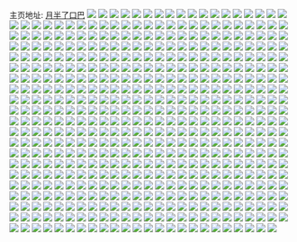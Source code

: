 主页地址: [月半了口巴](https://weibo.com/u/3217355702) 
![](https://wx4.sinaimg.cn/mw2000/bfc4f3b6ly1gy8wgh7g9rj23402c01kz.jpg) 
![](https://wx4.sinaimg.cn/mw2000/bfc4f3b6ly1gy576jebpbj223d23du0x.jpg) 
![](https://wx4.sinaimg.cn/mw2000/bfc4f3b6ly1gy576o5xl1j22c02c0kjl.jpg) 
![](https://wx4.sinaimg.cn/mw2000/bfc4f3b6ly1gy458lmfh4j22c02c0kjm.jpg) 
![](https://wx4.sinaimg.cn/mw2000/bfc4f3b6ly1gy458jb2aqj22as2as7wj.jpg) 
![](https://wx4.sinaimg.cn/mw2000/bfc4f3b6ly1gy458o4ffij229i29inpe.jpg) 
![](https://wx4.sinaimg.cn/mw2000/bfc4f3b6ly1gy32x1voiaj22c02c0kjm.jpg) 
![](https://wx4.sinaimg.cn/mw2000/bfc4f3b6ly1gy32x0sskpj22a12a1u0y.jpg) 
![](https://wx4.sinaimg.cn/mw2000/bfc4f3b6ly1gxxdvy78abj235s2dchdv.jpg) 
![](https://wx4.sinaimg.cn/mw2000/bfc4f3b6ly1gxxdvtncpzj22c0340u0y.jpg) 
![](https://wx4.sinaimg.cn/mw2000/bfc4f3b6ly1gxxdw6hmilj228s2zq1ky.jpg) 
![](https://wx4.sinaimg.cn/mw2000/bfc4f3b6ly1gxxdvqu764j22c02c0npd.jpg) 
![](https://wx4.sinaimg.cn/mw2000/bfc4f3b6ly1gxxdvv703pj235s2dcnpd.jpg) 
![](https://wx4.sinaimg.cn/mw2000/bfc4f3b6ly1gxxdw321faj22c02c0qv5.jpg) 
![](https://wx4.sinaimg.cn/mw2000/bfc4f3b6ly1gxxdvzke72j2219219e81.jpg) 
![](https://wx4.sinaimg.cn/mw2000/bfc4f3b6ly1gxxdw89f57j22c02c0npd.jpg) 
![](https://wx4.sinaimg.cn/mw2000/bfc4f3b6ly1gxxdw1c4vvj227p27pu0x.jpg) 
![](https://wx4.sinaimg.cn/mw2000/bfc4f3b6ly1gxtx1moi9cj22431l21kx.jpg) 
![](https://wx4.sinaimg.cn/mw2000/bfc4f3b6ly1gxtx1neb0gj23402c0x6q.jpg) 
![](https://wx4.sinaimg.cn/mw2000/bfc4f3b6ly1gxtx1m8o0uj225x1mgb29.jpg) 
![](https://wx4.sinaimg.cn/mw2000/bfc4f3b6ly1gxtx1o76zoj23402c0npe.jpg) 
![](https://wx4.sinaimg.cn/mw2000/bfc4f3b6ly1gxtx1p07iyj22uo250x6q.jpg) 
![](https://wx4.sinaimg.cn/mw2000/bfc4f3b6ly1gxtx1pj3h5j223v1kw4qp.jpg) 
![](https://wx4.sinaimg.cn/mw2000/bfc4f3b6ly1gxsm4t862rj226d2winpf.jpg) 
![](https://wx4.sinaimg.cn/mw2000/bfc4f3b6ly1gxsm4u6kt3j22c02c01ky.jpg) 
![](https://wx4.sinaimg.cn/mw2000/bfc4f3b6ly1gxqed4rbzhj222p2rlnpe.jpg) 
![](https://wx4.sinaimg.cn/mw2000/bfc4f3b6ly1gxqecyfbhoj232o2azb2d.jpg) 
![](https://wx4.sinaimg.cn/mw2000/bfc4f3b6ly1gxqed2rmjsj21rw2c9kjn.jpg) 
![](https://wx4.sinaimg.cn/mw2000/bfc4f3b6ly1gxqecr2cbpj22c0340u10.jpg) 
![](https://wx4.sinaimg.cn/mw2000/bfc4f3b6ly1gxqed9ek7lj2286286u0x.jpg) 
![](https://wx4.sinaimg.cn/mw2000/bfc4f3b6ly1gxqed7afbvj22c0340kjo.jpg) 
![](https://wx4.sinaimg.cn/mw2000/bfc4f3b6ly1gxqedggy9gj221s21sb29.jpg) 
![](https://wx4.sinaimg.cn/mw2000/bfc4f3b6ly1gxqedblejej225m2vhkjn.jpg) 
![](https://wx4.sinaimg.cn/mw2000/bfc4f3b6ly1gxqedf4n78j22c02c07wi.jpg) 
![](https://wx4.sinaimg.cn/mw2000/bfc4f3b6ly1gxqedozsh8j22c0340kjp.jpg) 
![](https://wx4.sinaimg.cn/mw2000/bfc4f3b6ly1gxqecgs6s9j22c02c0u0x.jpg) 
![](https://wx4.sinaimg.cn/mw2000/bfc4f3b6ly1gxr8vj3v6mj21zz2nz7wi.jpg) 
![](https://wx4.sinaimg.cn/mw2000/bfc4f3b6ly1gxnooeh0n1j2282282kjl.jpg) 
![](https://wx4.sinaimg.cn/mw2000/bfc4f3b6ly1gxl92pfvs7j21wy1wy4qq.jpg) 
![](https://wx4.sinaimg.cn/mw2000/bfc4f3b6ly1gxl92qqelrj2272272e81.jpg) 
![](https://wx4.sinaimg.cn/mw2000/bfc4f3b6ly1gxl92wmk1fj22c02c0hdt.jpg) 
![](https://wx4.sinaimg.cn/mw2000/bfc4f3b6ly1gxl93ior0gj22c02c0e81.jpg) 
![](https://wx4.sinaimg.cn/mw2000/bfc4f3b6ly1gxl92s7j2zj22c02c0hdu.jpg) 
![](https://wx4.sinaimg.cn/mw2000/bfc4f3b6ly1gxl92u1udrj23402c01ky.jpg) 
![](https://wx4.sinaimg.cn/mw2000/bfc4f3b6ly1gxl94hb9aaj20mi0min2r.jpg) 
![](https://wx4.sinaimg.cn/mw2000/bfc4f3b6ly1gxj1l0ep8pj227x27x1kz.jpg) 
![](https://wx4.sinaimg.cn/mw2000/bfc4f3b6ly1gxj1ky1a22j22c02c04qq.jpg) 
![](https://wx4.sinaimg.cn/mw2000/bfc4f3b6ly1gxj1kzdtmxj22c02c0x6p.jpg) 
![](https://wx4.sinaimg.cn/mw2000/bfc4f3b6ly1gxi5o6ooq5j22c02c0npd.jpg) 
![](https://wx4.sinaimg.cn/mw2000/bfc4f3b6ly1gxi5o3bwidj22c02c0qv5.jpg) 
![](https://wx4.sinaimg.cn/mw2000/bfc4f3b6ly1gxi5o4phpdj22c02c0u0x.jpg) 
![](https://wx4.sinaimg.cn/mw2000/bfc4f3b6ly1gxi5o7hxfqj22c02c0b29.jpg) 
![](https://wx4.sinaimg.cn/mw2000/bfc4f3b6ly1gxfy6j3v8xj21zx1zxu0x.jpg) 
![](https://wx4.sinaimg.cn/mw2000/bfc4f3b6ly1gxfy6kr31lj22c02c0e82.jpg) 
![](https://wx4.sinaimg.cn/mw2000/bfc4f3b6ly1gxfy6m20z3j22c0340npd.jpg) 
![](https://wx4.sinaimg.cn/mw2000/bfc4f3b6ly1gxfy6hmqkjj22c03404qq.jpg) 
![](https://wx4.sinaimg.cn/mw2000/bfc4f3b6ly1gxdgqagroej22c03401kz.jpg) 
![](https://wx4.sinaimg.cn/mw2000/bfc4f3b6ly1gxdgq6kbsdj21wj2jd7wh.jpg) 
![](https://wx4.sinaimg.cn/mw2000/bfc4f3b6ly1gxdgq4lr3mj226s2x1hdu.jpg) 
![](https://wx4.sinaimg.cn/mw2000/bfc4f3b6ly1gxdgq5ruvvj20pc0xsq8d.jpg) 
![](https://wx4.sinaimg.cn/mw2000/bfc4f3b6ly1gxdgq890l3j22c0340kjm.jpg) 
![](https://wx4.sinaimg.cn/mw2000/bfc4f3b6ly1gxdgqcgcm6j22c02c01ky.jpg) 
![](https://wx4.sinaimg.cn/mw2000/bfc4f3b6ly1gxdgqdkp9sj222x22x7wh.jpg) 
![](https://wx4.sinaimg.cn/mw2000/bfc4f3b6ly1gxdgqelw3ej224n24nb29.jpg) 
![](https://wx4.sinaimg.cn/mw2000/bfc4f3b6ly1gxfthrm15fj22c0340qv5.jpg) 
![](https://wx4.sinaimg.cn/mw2000/bfc4f3b6ly1gxb0kohpicj22c02c04qr.jpg) 
![](https://wx4.sinaimg.cn/mw2000/bfc4f3b6ly1gx91j0cui0j22c02c0qv5.jpg) 
![](https://wx4.sinaimg.cn/mw2000/bfc4f3b6ly1gx91ivm01wj22c02c0u0x.jpg) 
![](https://wx4.sinaimg.cn/mw2000/bfc4f3b6ly1gx91ixtt3sj22c02c0npd.jpg) 
![](https://wx4.sinaimg.cn/mw2000/bfc4f3b6ly1gx91itihizj221z21z7wh.jpg) 
![](https://wx4.sinaimg.cn/mw2000/bfc4f3b6ly1gx2y5bpx0kj21qy2byqv5.jpg) 
![](https://wx4.sinaimg.cn/mw2000/bfc4f3b6ly1gx2y5f3w6mj22c02c0u0y.jpg) 
![](https://wx4.sinaimg.cn/mw2000/bfc4f3b6ly1gx38q4o32wj22c02c0hdv.jpg) 
![](https://wx4.sinaimg.cn/mw2000/bfc4f3b6ly1gx0zrsn618j20xx1fstkk.jpg) 
![](https://wx4.sinaimg.cn/mw2000/bfc4f3b6ly1gx0gsq0630j22c0340qv6.jpg) 
![](https://wx4.sinaimg.cn/mw2000/bfc4f3b6ly1gx0gslws93j21z22mqhdt.jpg) 
![](https://wx4.sinaimg.cn/mw2000/bfc4f3b6ly1gx0gs24kk9j22c0340b2b.jpg) 
![](https://wx4.sinaimg.cn/mw2000/bfc4f3b6ly1gx0gs8v27pj22c0340qv5.jpg) 
![](https://wx4.sinaimg.cn/mw2000/bfc4f3b6ly1gx0gs7hrtdj22c0340hdu.jpg) 
![](https://wx4.sinaimg.cn/mw2000/bfc4f3b6ly1gx0gsbp56nj22792xox6p.jpg) 
![](https://wx4.sinaimg.cn/mw2000/bfc4f3b6ly1gx0gsh98q6j22c03404qq.jpg) 
![](https://wx4.sinaimg.cn/mw2000/bfc4f3b6ly1gx0gsfdanzj22c0340x6p.jpg) 
![](https://wx4.sinaimg.cn/mw2000/bfc4f3b6ly1gx0gsiylvqj224w2ujhdt.jpg) 
![](https://wx4.sinaimg.cn/mw2000/bfc4f3b6ly1gx0gskkwkfj225k2vfnpd.jpg) 
![](https://wx4.sinaimg.cn/mw2000/bfc4f3b6ly1gx0gs50mkjj22c0340x6q.jpg) 
![](https://wx4.sinaimg.cn/mw2000/bfc4f3b6ly1gx0gsdcq3sj229e30jkjl.jpg) 
![](https://wx4.sinaimg.cn/mw2000/bfc4f3b6ly1gx0gsniuwuj22c02c07wi.jpg) 
![](https://wx4.sinaimg.cn/mw2000/bfc4f3b6ly1gwymxnhqt2j21o0280u0x.jpg) 
![](https://wx4.sinaimg.cn/mw2000/bfc4f3b6ly1gwxe515efsj22592v1x6p.jpg) 
![](https://wx4.sinaimg.cn/mw2000/bfc4f3b6ly1gwxe71574qj2276276kjl.jpg) 
![](https://wx4.sinaimg.cn/mw2000/bfc4f3b6ly1gwxe7nn4x2j22c02c0e82.jpg) 
![](https://wx4.sinaimg.cn/mw2000/bfc4f3b6ly1gwxe7ornrzj21rm1rme81.jpg) 
![](https://wx4.sinaimg.cn/mw2000/bfc4f3b6ly1gwwdql80aqj225h25h4qq.jpg) 
![](https://wx4.sinaimg.cn/mw2000/bfc4f3b6ly1gwv0elx812j22c02c0e81.jpg) 
![](https://wx4.sinaimg.cn/mw2000/bfc4f3b6ly1gwsn1hvo2gj22vk25onpe.jpg) 
![](https://wx4.sinaimg.cn/mw2000/bfc4f3b6ly1gwsn1kv2sfj22ha1uyx6p.jpg) 
![](https://wx4.sinaimg.cn/mw2000/bfc4f3b6ly1gwsn1lyo2oj22ed1ssb29.jpg) 
![](https://wx4.sinaimg.cn/mw2000/bfc4f3b6ly1gwsn1nj42kj23402c0kjm.jpg) 
![](https://wx4.sinaimg.cn/mw2000/bfc4f3b6ly1gwqj45uf4sj22wt26m4qq.jpg) 
![](https://wx4.sinaimg.cn/mw2000/bfc4f3b6ly1gwqj40cc3dj22c02c01kz.jpg) 
![](https://wx4.sinaimg.cn/mw2000/bfc4f3b6ly1gwqj42wbghj22c02c0kjl.jpg) 
![](https://wx4.sinaimg.cn/mw2000/bfc4f3b6ly1gwqj44chrvj21ze2n7x6p.jpg) 
![](https://wx4.sinaimg.cn/mw2000/bfc4f3b6ly1gwo5lgyn43j22c02c01kx.jpg) 
![](https://wx4.sinaimg.cn/mw2000/bfc4f3b6ly1gwo5mig1tjj22dc35se82.jpg) 
![](https://wx4.sinaimg.cn/mw2000/bfc4f3b6ly1gwo5o08yunj21zg1zgnpd.jpg) 
![](https://wx4.sinaimg.cn/mw2000/bfc4f3b6ly1gwo5mho6m1j23402c0kjm.jpg) 
![](https://wx4.sinaimg.cn/mw2000/bfc4f3b6ly1gwo5lftno4j22c02c0npd.jpg) 
![](https://wx4.sinaimg.cn/mw2000/bfc4f3b6ly1gwo5le09avj21yg1yg1b9.jpg) 
![](https://wx4.sinaimg.cn/mw2000/bfc4f3b6ly1gwlu1r161mj224u2ughdu.jpg) 
![](https://wx4.sinaimg.cn/mw2000/bfc4f3b6ly1gwlu1zm6qdj2250250hdt.jpg) 
![](https://wx4.sinaimg.cn/mw2000/bfc4f3b6ly1gwlu1umeihj227f2xw1ky.jpg) 
![](https://wx4.sinaimg.cn/mw2000/bfc4f3b6ly1gwlu1xsstbj22c02c0qv6.jpg) 
![](https://wx4.sinaimg.cn/mw2000/bfc4f3b6ly1gwlu1o63o7j2296296u0x.jpg) 
![](https://wx4.sinaimg.cn/mw2000/bfc4f3b6ly1gwlu221m3sj225w25wx6p.jpg) 
![](https://wx4.sinaimg.cn/mw2000/bfc4f3b6ly1gwj84i1wiwj22c03407wi.jpg) 
![](https://wx4.sinaimg.cn/mw2000/bfc4f3b6ly1gwj84o1eumj222z22z4qp.jpg) 
![](https://wx4.sinaimg.cn/mw2000/bfc4f3b6ly1gwj84ycmlmj221l21l1kx.jpg) 
![](https://wx4.sinaimg.cn/mw2000/bfc4f3b6ly1gwj84p6729j22722xee81.jpg) 
![](https://wx4.sinaimg.cn/mw2000/bfc4f3b6ly1gwcr9maci7j227s27sx6p.jpg) 
![](https://wx4.sinaimg.cn/mw2000/bfc4f3b6ly1gwcr9fer7jj21uo1uokjl.jpg) 
![](https://wx4.sinaimg.cn/mw2000/bfc4f3b6ly1gwcr9s9nnnj21wq1wqhdu.jpg) 
![](https://wx4.sinaimg.cn/mw2000/bfc4f3b6ly1gwcra19otpj22c02c0e82.jpg) 
![](https://wx4.sinaimg.cn/mw2000/bfc4f3b6ly1gwcr9xl5wfj21t62ewb29.jpg) 
![](https://wx4.sinaimg.cn/mw2000/bfc4f3b6ly1gwcra7i2wfj22c02c0x6q.jpg) 
![](https://wx4.sinaimg.cn/mw2000/bfc4f3b6ly1gw6gdiwey4j2233233b2a.jpg) 
![](https://wx4.sinaimg.cn/mw2000/bfc4f3b6ly1gw4ohumkg7j22c02c0qv6.jpg) 
![](https://wx4.sinaimg.cn/mw2000/bfc4f3b6ly1gw11u0xyd7j229c30ghdu.jpg) 
![](https://wx4.sinaimg.cn/mw2000/bfc4f3b6ly1gw11u7cb80j22b632wnpe.jpg) 
![](https://wx4.sinaimg.cn/mw2000/bfc4f3b6ly1gw11txbwnkj225r2vo4qq.jpg) 
![](https://wx4.sinaimg.cn/mw2000/bfc4f3b6ly1gw11u3zwocj229a30d7wj.jpg) 
![](https://wx4.sinaimg.cn/mw2000/bfc4f3b6ly1gw11ucre0uj22c0340u0y.jpg) 
![](https://wx4.sinaimg.cn/mw2000/bfc4f3b6ly1gvzhhddtd7j21hq1hqx0z.jpg) 
![](https://wx4.sinaimg.cn/mw2000/bfc4f3b6ly1gvyc1rt6dsj22c02c0npe.jpg) 
![](https://wx4.sinaimg.cn/mw2000/bfc4f3b6ly1gvyc1t8tq3j228r28ru0x.jpg) 
![](https://wx4.sinaimg.cn/mw2000/bfc4f3b6ly1gvxbgj69sgj22c02c0qv6.jpg) 
![](https://wx4.sinaimg.cn/mw2000/bfc4f3b6ly1gvw3eqtb86j21ba0zgq9u.jpg) 
![](https://wx4.sinaimg.cn/mw2000/bfc4f3b6ly1gvw3ery3pnj23402c04qq.jpg) 
![](https://wx4.sinaimg.cn/mw2000/bfc4f3b6ly1gvw3eurwlkj22tx24f4qq.jpg) 
![](https://wx4.sinaimg.cn/mw2000/bfc4f3b6ly1gvw3eq54vsj21xu1xu1ky.jpg) 
![](https://wx4.sinaimg.cn/mw2000/bfc4f3b6ly1gvw3etfojwj23402c01ky.jpg) 
![](https://wx4.sinaimg.cn/mw2000/bfc4f3b6ly1gvw3evxwg8j22bb2bbx6p.jpg) 
![](https://wx4.sinaimg.cn/mw2000/bfc4f3b6ly1gvv3rb3plwj21ic1ic1kx.jpg) 
![](https://wx4.sinaimg.cn/mw2000/003vJHbUly1gvqjn6kws6j623l23lx6p02.jpg) 
![](https://wx4.sinaimg.cn/mw2000/003vJHbUly1gvqjn5hy9kj62c02c0npe02.jpg) 
![](https://wx4.sinaimg.cn/mw2000/003vJHbUly1gvpmp6x13wj625l2vge8202.jpg) 
![](https://wx4.sinaimg.cn/mw2000/bfc4f3b6ly1gvpmp34754j22c02c0b2a.jpg) 
![](https://wx4.sinaimg.cn/mw2000/003vJHbUly1gvpmqhm3glj62c02c0u0x02.jpg) 
![](https://wx4.sinaimg.cn/mw2000/003vJHbUly1gvpmqk4m9dj628m28mhdv02.jpg) 
![](https://wx4.sinaimg.cn/mw2000/003vJHbUly1gvo17kr9czj628n28nb2a02.jpg) 
![](https://wx4.sinaimg.cn/mw2000/003vJHbUly1gvjccpziijj62c02c0qv602.jpg) 
![](https://wx4.sinaimg.cn/mw2000/003vJHbUly1gvi4tx5t0aj620n20nu0x02.jpg) 
![](https://wx4.sinaimg.cn/mw2000/003vJHbUly1gvdxjz7us3j62c0340b2b02.jpg) 
![](https://wx4.sinaimg.cn/mw2000/003vJHbUly1gvdxjw9k5vj63402c0kjn02.jpg) 
![](https://wx4.sinaimg.cn/mw2000/003vJHbUly1gvdxk08m9hj621d21db2902.jpg) 
![](https://wx4.sinaimg.cn/mw2000/003vJHbUly1gv98wnhkktj623k2squ0x02.jpg) 
![](https://wx4.sinaimg.cn/mw2000/003vJHbUly1gv98wjj4blj629v3151ky02.jpg) 
![](https://wx4.sinaimg.cn/mw2000/003vJHbUly1gv98w10x9dj62c0340b2b02.jpg) 
![](https://wx4.sinaimg.cn/mw2000/003vJHbUly1gv98wdf1epj624u2uhu0y02.jpg) 
![](https://wx4.sinaimg.cn/mw2000/003vJHbUly1gv6i7rpsouj61z52mukjl02.jpg) 
![](https://wx4.sinaimg.cn/mw2000/003vJHbUly1gv6i7xy4rnj62nd1zj7wh02.jpg) 
![](https://wx4.sinaimg.cn/mw2000/003vJHbUly1gv6i7tduhlj627g2xye8102.jpg) 
![](https://wx4.sinaimg.cn/mw2000/003vJHbUly1gv6i80sd2dj627a2xp4qr02.jpg) 
![](https://wx4.sinaimg.cn/mw2000/003vJHbUly1gv6i7wo2rmj61o0280u0y02.jpg) 
![](https://wx4.sinaimg.cn/mw2000/003vJHbUly1gv6i81zw78j60u90qpn3e02.jpg) 
![](https://wx4.sinaimg.cn/mw2000/bfc4f3b6ly1gv4vy3esvtj21mt26fx6p.jpg) 
![](https://wx4.sinaimg.cn/mw2000/003vJHbUly1gv2a6zo9k9j61o02804qq02.jpg) 
![](https://wx4.sinaimg.cn/mw2000/003vJHbUly1gv2a6t2gukj61o0280x6p02.jpg) 
![](https://wx4.sinaimg.cn/mw2000/003vJHbUly1guw5cobh7mj62c0340b2a02.jpg) 
![](https://wx4.sinaimg.cn/mw2000/003vJHbUly1guw5cqfi62j62c0340hdu02.jpg) 
![](https://wx4.sinaimg.cn/mw2000/003vJHbUly1guts734z6yj624n2u71ky02.jpg) 
![](https://wx4.sinaimg.cn/mw2000/003vJHbUly1guts79011cj62c02c04qq02.jpg) 
![](https://wx4.sinaimg.cn/mw2000/003vJHbUly1guts7jfkskj627q2ybe8102.jpg) 
![](https://wx4.sinaimg.cn/mw2000/003vJHbUly1guts7bkfk7j62142147wh02.jpg) 
![](https://wx4.sinaimg.cn/mw2000/003vJHbUly1guts7d0z9aj621d2pt1ky02.jpg) 
![](https://wx4.sinaimg.cn/mw2000/003vJHbUly1guts7hvpp7j62c02c01ky02.jpg) 
![](https://wx4.sinaimg.cn/mw2000/003vJHbUly1guts7g1tsoj625f2v8u0x02.jpg) 
![](https://wx4.sinaimg.cn/mw2000/003vJHbUly1guts71cyivj61k822z4qp02.jpg) 
![](https://wx4.sinaimg.cn/mw2000/003vJHbUly1guts7af2t9j62c02c0hdt02.jpg) 
![](https://wx4.sinaimg.cn/mw2000/003vJHbUly1guts7l9ykoj62c02c0x6p02.jpg) 
![](https://wx4.sinaimg.cn/mw2000/003vJHbUly1guts766xj8j62c03401l002.jpg) 
![](https://wx4.sinaimg.cn/mw2000/003vJHbUly1guts7089b4j61z32mse8202.jpg) 
![](https://wx4.sinaimg.cn/mw2000/003vJHbUly1gurxfeggiij6291291npe02.jpg) 
![](https://wx4.sinaimg.cn/mw2000/003vJHbUly1gurxfhd9qmj62c02c0hdu02.jpg) 
![](https://wx4.sinaimg.cn/mw2000/003vJHbUly1gurxfk8eckj62c02c01kz02.jpg) 
![](https://wx4.sinaimg.cn/mw2000/003vJHbUly1gurxfn9jwqj62c0340u0y02.jpg) 
![](https://wx4.sinaimg.cn/mw2000/003vJHbUly1gurxfqg43uj62b92b97wi02.jpg) 
![](https://wx4.sinaimg.cn/mw2000/003vJHbUly1gurxfsrfb5j626k2wrhdu02.jpg) 
![](https://wx4.sinaimg.cn/mw2000/003vJHbUly1gurxfvczmoj62712xdhdu02.jpg) 
![](https://wx4.sinaimg.cn/mw2000/003vJHbUly1guqqobz0u9j62a92a9qv602.jpg) 
![](https://wx4.sinaimg.cn/mw2000/003vJHbUly1guqqoi8mlnj62c02c0b2a02.jpg) 
![](https://wx4.sinaimg.cn/mw2000/003vJHbUly1guqqogldxgj6261261kjm02.jpg) 
![](https://wx4.sinaimg.cn/mw2000/003vJHbUly1gup81gttw5j622o340u0x02.jpg) 
![](https://wx4.sinaimg.cn/mw2000/003vJHbUly1gup812htjnj622o340tus02.jpg) 
![](https://wx4.sinaimg.cn/mw2000/003vJHbUly1gup81asg6oj622o340npd02.jpg) 
![](https://wx4.sinaimg.cn/mw2000/003vJHbUly1gup81fwr35j622o340u0x02.jpg) 
![](https://wx4.sinaimg.cn/mw2000/003vJHbUly1gup810q11cj622o340e8102.jpg) 
![](https://wx4.sinaimg.cn/mw2000/003vJHbUly1gup811pdf1j634022ou0x02.jpg) 
![](https://wx4.sinaimg.cn/mw2000/003vJHbUly1gup81362x0j622o340e8102.jpg) 
![](https://wx4.sinaimg.cn/mw2000/003vJHbUly1gup81b7206j60uc14gwto02.jpg) 
![](https://wx4.sinaimg.cn/mw2000/003vJHbUly1gup81em3wgj622o340qv502.jpg) 
![](https://wx4.sinaimg.cn/mw2000/003vJHbUly1gup81418xvj622o340kjl02.jpg) 
![](https://wx4.sinaimg.cn/mw2000/003vJHbUly1gup814yywlj622o340hdt02.jpg) 
![](https://wx4.sinaimg.cn/mw2000/003vJHbUly1gup81hr7yoj622o340hdt02.jpg) 
![](https://wx4.sinaimg.cn/mw2000/003vJHbUly1gup81d76u7j622o3401ky02.jpg) 
![](https://wx4.sinaimg.cn/mw2000/003vJHbUly1gup816xx7pj622o340kjl02.jpg) 
![](https://wx4.sinaimg.cn/mw2000/003vJHbUly1gup8193tzbj622o3404qp02.jpg) 
![](https://wx4.sinaimg.cn/mw2000/003vJHbUly1gup818gdjtj622o340b2902.jpg) 
![](https://wx4.sinaimg.cn/mw2000/003vJHbUly1gup81k41roj622o340npd02.jpg) 
![](https://wx4.sinaimg.cn/mw2000/003vJHbUly1gup81c09ngj622o3407wh02.jpg) 
![](https://wx4.sinaimg.cn/mw2000/003vJHbUly1gun4ud2f8tj6226226u0x02.jpg) 
![](https://wx4.sinaimg.cn/mw2000/003vJHbUly1gun4ufms4gj63402c0hdv02.jpg) 
![](https://wx4.sinaimg.cn/mw2000/bfc4f3b6ly1gul73hk6p1j22c02c01br.jpg) 
![](https://wx4.sinaimg.cn/mw2000/003vJHbUly1gujwxdu0jrj62c02c0qv602.jpg) 
![](https://wx4.sinaimg.cn/mw2000/003vJHbUly1gujwxn00ryj625h25hx6p02.jpg) 
![](https://wx4.sinaimg.cn/mw2000/003vJHbUly1gujwxfhhqxj62c02c0hdu02.jpg) 
![](https://wx4.sinaimg.cn/mw2000/003vJHbUly1gujwxc4wdlj62vl25pb2a02.jpg) 
![](https://wx4.sinaimg.cn/mw2000/003vJHbUly1gujwxafxmsj622x22xnpe02.jpg) 
![](https://wx4.sinaimg.cn/mw2000/003vJHbUly1gujwxh0sodj62c02c0kjl02.jpg) 
![](https://wx4.sinaimg.cn/mw2000/003vJHbUly1guie4yixz0j62c02c07wi02.jpg) 
![](https://wx4.sinaimg.cn/mw2000/003vJHbUly1guie4urmy2j623x23xhdt02.jpg) 
![](https://wx4.sinaimg.cn/mw2000/003vJHbUly1guie4wthuxj6282282e8102.jpg) 
![](https://wx4.sinaimg.cn/mw2000/003vJHbUly1guie4tdmc4j61qf1qf4qp02.jpg) 
![](https://wx4.sinaimg.cn/mw2000/003vJHbUly1gucv308rbkj62542uub2b02.jpg) 
![](https://wx4.sinaimg.cn/mw2000/003vJHbUly1gucv2yazz9j620m20mb2902.jpg) 
![](https://wx4.sinaimg.cn/mw2000/003vJHbUly1gucv32369bj6287287kjm02.jpg) 
![](https://wx4.sinaimg.cn/mw2000/003vJHbUly1gubql4083fj62c02c0e8202.jpg) 
![](https://wx4.sinaimg.cn/mw2000/003vJHbUly1gubql0z3x0j62c02c0qv602.jpg) 
![](https://wx4.sinaimg.cn/mw2000/003vJHbUly1guadgedwxtj628b2z34qr02.jpg) 
![](https://wx4.sinaimg.cn/mw2000/003vJHbUly1guadgfhrecj62362sk7wi02.jpg) 
![](https://wx4.sinaimg.cn/mw2000/003vJHbUly1guadgg803nj61w32isx6p02.jpg) 
![](https://wx4.sinaimg.cn/mw2000/003vJHbUly1guadggxsg0j61uv2h5npd02.jpg) 
![](https://wx4.sinaimg.cn/mw2000/003vJHbUly1gu96qw3o57j62c02c01kz02.jpg) 
![](https://wx4.sinaimg.cn/mw2000/003vJHbUly1gu96qyp2znj62at2ate8302.jpg) 
![](https://wx4.sinaimg.cn/mw2000/003vJHbUly1gu8a1zcexaj629y29y1kz02.jpg) 
![](https://wx4.sinaimg.cn/mw2000/003vJHbUly1gu8a2ieufdj62c02c0b2a02.jpg) 
![](https://wx4.sinaimg.cn/mw2000/003vJHbUly1gu5rb68kffj62c02c0b2c02.jpg) 
![](https://wx4.sinaimg.cn/mw2000/003vJHbUly1gu5rb8g5m5j61s82dnqv702.jpg) 
![](https://wx4.sinaimg.cn/mw2000/003vJHbUly1gu4kbhle6ej61mt1mt4qp02.jpg) 
![](https://wx4.sinaimg.cn/mw2000/003vJHbUly1gu3ut3y60zj62zh28mnpe02.jpg) 
![](https://wx4.sinaimg.cn/mw2000/003vJHbUly1gu3ut71xv4j63402c0e8302.jpg) 
![](https://wx4.sinaimg.cn/mw2000/003vJHbUly1gu1iz9t7tej61o0280kjl02.jpg) 
![](https://wx4.sinaimg.cn/mw2000/003vJHbUly1gu1iz6ih2bj62c02c0e8202.jpg) 
![](https://wx4.sinaimg.cn/mw2000/003vJHbUly1gu1ize2qn7j61xf1xfkjl02.jpg) 
![](https://wx4.sinaimg.cn/mw2000/003vJHbUly1gu06dfbbvjj625m25m7wi02.jpg) 
![](https://wx4.sinaimg.cn/mw2000/003vJHbUly1gu06digogmj62c02c0kjm02.jpg) 
![](https://wx4.sinaimg.cn/mw2000/003vJHbUly1gu06dk4yyfj61es1esdwg02.jpg) 
![](https://wx4.sinaimg.cn/mw2000/003vJHbUly1gtxz1gpt8pj62xu27dqv502.jpg) 
![](https://wx4.sinaimg.cn/mw2000/003vJHbUly1gtxqawhqnaj62c02c0e8102.jpg) 
![](https://wx4.sinaimg.cn/mw2000/003vJHbUly1gtwq9xjs71j62a231fkjn02.jpg) 
![](https://wx4.sinaimg.cn/mw2000/003vJHbUly1gtwqa1rihbj62c02c0npd02.jpg) 
![](https://wx4.sinaimg.cn/mw2000/003vJHbUly1gtwqa3ckujj62c02c0qv502.jpg) 
![](https://wx4.sinaimg.cn/mw2000/003vJHbUly1gtwqa65v80j62c02c0b2a02.jpg) 
![](https://wx4.sinaimg.cn/mw2000/003vJHbUly1gtudngkox6j61sc2ds4qq02.jpg) 
![](https://wx4.sinaimg.cn/mw2000/003vJHbUly1gttg7wf1evj62c02c0hdv02.jpg) 
![](https://wx4.sinaimg.cn/mw2000/003vJHbUly1gttg7ubjbaj62c02c04qq02.jpg) 
![](https://wx4.sinaimg.cn/mw2000/003vJHbUly1gtrrnqv94xj62c02c0hdt02.jpg) 
![](https://wx4.sinaimg.cn/mw2000/003vJHbUly1gtpuzg0h6qj625u2vs7wj02.jpg) 
![](https://wx4.sinaimg.cn/mw2000/bfc4f3b6ly1gtpuzbxi7sj2219219u0x.jpg) 
![](https://wx4.sinaimg.cn/mw2000/003vJHbUly1gtpv238a5dj61w82izkjl02.jpg) 
![](https://wx4.sinaimg.cn/mw2000/bfc4f3b6ly1gtpuzhkaibj222o22ob2a.jpg) 
![](https://wx4.sinaimg.cn/mw2000/bfc4f3b6ly1gtpuzlou72j22c02c0x6p.jpg) 
![](https://wx4.sinaimg.cn/mw2000/bfc4f3b6ly1gtpuzjzqfij22c02c01kz.jpg) 
![](https://wx4.sinaimg.cn/mw2000/003vJHbUly1gtol8km11mj62ae2aeu0z02.jpg) 
![](https://wx4.sinaimg.cn/mw2000/003vJHbUly1gtol8f6yo5j623d23de8102.jpg) 
![](https://wx4.sinaimg.cn/mw2000/003vJHbUly1gtol8cbak1j62c02c0u0z02.jpg) 
![](https://wx4.sinaimg.cn/mw2000/003vJHbUly1gtol8sqqr5j62c0340b2e02.jpg) 
![](https://wx4.sinaimg.cn/mw2000/003vJHbUly1gtmczyg4nuj621o21ou0x02.jpg) 
![](https://wx4.sinaimg.cn/mw2000/003vJHbUly1gtmczzslchj62c02c0hdt02.jpg) 
![](https://wx4.sinaimg.cn/mw2000/003vJHbUly1gtmczvspbbj62c02c0b2a02.jpg) 
![](https://wx4.sinaimg.cn/mw2000/003vJHbUly1gtiyjdrp44j61o0280x6p02.jpg) 
![](https://wx4.sinaimg.cn/mw2000/bfc4f3b6ly1gtiyjeu2wrj22c02c0u0x.jpg) 
![](https://wx4.sinaimg.cn/mw2000/003vJHbUly1gthheygnrfj61ph2a57wh02.jpg) 
![](https://wx4.sinaimg.cn/mw2000/003vJHbUly1gtg9rt831tj625h25hb2a02.jpg) 
![](https://wx4.sinaimg.cn/mw2000/003vJHbUly1gtg9rujsioj61tl1tlnpd02.jpg) 
![](https://wx4.sinaimg.cn/mw2000/003vJHbUly1gtg9rquia3j62c02c0kjm02.jpg) 
![](https://wx4.sinaimg.cn/mw2000/003vJHbUly1gtd6ougtj1j62252251ky02.jpg) 
![](https://wx4.sinaimg.cn/mw2000/003vJHbUly1gtd6ox5jjoj627f27fu0y02.jpg) 
![](https://wx4.sinaimg.cn/mw2000/bfc4f3b6ly1gtd6osick8j21vn1vn7wh.jpg) 
![](https://wx4.sinaimg.cn/mw2000/003vJHbUly1gtavmyv7fcj62c02c01l002.jpg) 
![](https://wx4.sinaimg.cn/mw2000/bfc4f3b6ly1gtavn170mcj21o0280kjl.jpg) 
![](https://wx4.sinaimg.cn/mw2000/bfc4f3b6ly1gtavmzxpekj2217217e81.jpg) 
![](https://wx4.sinaimg.cn/mw2000/bfc4f3b6ly1gtavmwj2r0j227g27ge82.jpg) 
![](https://wx4.sinaimg.cn/mw2000/bfc4f3b6ly1gt9fiop7qcj223u2t4e84.jpg) 
![](https://wx4.sinaimg.cn/mw2000/bfc4f3b6ly1gt9fimhewkj228v28vnpe.jpg) 
![](https://wx4.sinaimg.cn/mw2000/bfc4f3b6ly1gt9fiyahhbj22c0340x6q.jpg) 
![](https://wx4.sinaimg.cn/mw2000/bfc4f3b6ly1gt9fiqct3xj22c02c01kz.jpg) 
![](https://wx4.sinaimg.cn/mw2000/bfc4f3b6ly1gt9fitcv4xj22ao2aoe83.jpg) 
![](https://wx4.sinaimg.cn/mw2000/bfc4f3b6ly1gt9fivus0ij22c02c0hdv.jpg) 
![](https://wx4.sinaimg.cn/mw2000/bfc4f3b6ly1gt8d2f4j37j22c02c0u0y.jpg) 
![](https://wx4.sinaimg.cn/mw2000/bfc4f3b6ly1gt8d2dafy3j220y20yb29.jpg) 
![](https://wx4.sinaimg.cn/mw2000/bfc4f3b6ly1gt7c5262e0j223w23we82.jpg) 
![](https://wx4.sinaimg.cn/mw2000/bfc4f3b6ly1gt7c4loi8rj22c02c01kz.jpg) 
![](https://wx4.sinaimg.cn/mw2000/bfc4f3b6ly1gt7c4ou51jj226l2wsx6r.jpg) 
![](https://wx4.sinaimg.cn/mw2000/bfc4f3b6ly1gt7c4scgjrj22c02c0kjm.jpg) 
![](https://wx4.sinaimg.cn/mw2000/bfc4f3b6ly1gt7c501dt4j21jt22f7wh.jpg) 
![](https://wx4.sinaimg.cn/mw2000/003vJHbUly1gt7c4v8sc7j6257257npe02.jpg) 
![](https://wx4.sinaimg.cn/mw2000/bfc4f3b6ly1gt7c4ycv4aj22c02c07wj.jpg) 
![](https://wx4.sinaimg.cn/mw2000/bfc4f3b6ly1gt7c54h9bnj221a2pqe82.jpg) 
![](https://wx4.sinaimg.cn/mw2000/bfc4f3b6ly1gt628wdtsnj2271271qv5.jpg) 
![](https://wx4.sinaimg.cn/mw2000/bfc4f3b6ly1gt52ldenauj21jo2277wh.jpg) 
![](https://wx4.sinaimg.cn/mw2000/bfc4f3b6ly1gt3nj2o56qj223e23ex6p.jpg) 
![](https://wx4.sinaimg.cn/mw2000/bfc4f3b6ly1gt2mwrbbjrj22c0340x6q.jpg) 
![](https://wx4.sinaimg.cn/mw2000/bfc4f3b6ly1gt2mwkdzhij226t26tu0x.jpg) 
![](https://wx4.sinaimg.cn/mw2000/003vJHbUly1gt2mwz992zj62c0340npe02.jpg) 
![](https://wx4.sinaimg.cn/mw2000/bfc4f3b6ly1gt2mwlz5rpj21en1en4je.jpg) 
![](https://wx4.sinaimg.cn/mw2000/bfc4f3b6ly1gt2mwv8i9kj22c03404qq.jpg) 
![](https://wx4.sinaimg.cn/mw2000/bfc4f3b6ly1gt2mwod8woj22c02c0b2a.jpg) 
![](https://wx4.sinaimg.cn/mw2000/bfc4f3b6ly1gt2mx1t7bmj220b2ofu0x.jpg) 
![](https://wx4.sinaimg.cn/mw2000/bfc4f3b6ly1gt2mx55o1uj22c0340qv7.jpg) 
![](https://wx4.sinaimg.cn/mw2000/bfc4f3b6ly1gt1amc7boxj22c0340hdu.jpg) 
![](https://wx4.sinaimg.cn/mw2000/bfc4f3b6ly1gt1amgci8ej21lu254hdt.jpg) 
![](https://wx4.sinaimg.cn/mw2000/bfc4f3b6ly1gt1amf91w9j21ct10m7ht.jpg) 
![](https://wx4.sinaimg.cn/mw2000/bfc4f3b6ly1gt1ame5he6j22c03401kz.jpg) 
![](https://wx4.sinaimg.cn/mw2000/bfc4f3b6ly1gt1amh3i24j22c02c0kjl.jpg) 
![](https://wx4.sinaimg.cn/mw2000/bfc4f3b6ly1gt1amhszs3j21hh1hhty7.jpg) 
![](https://wx4.sinaimg.cn/mw2000/bfc4f3b6ly1gt05jw6ebwj22xf1mmu0x.jpg) 
![](https://wx4.sinaimg.cn/mw2000/bfc4f3b6ly1gt05jycgvbj229h29hb29.jpg) 
![](https://wx4.sinaimg.cn/mw2000/bfc4f3b6ly1gsysxuqxc5j21nk1nk4qp.jpg) 
![](https://wx4.sinaimg.cn/mw2000/bfc4f3b6ly1gsscehg4apj220o2owx6q.jpg) 
![](https://wx4.sinaimg.cn/mw2000/bfc4f3b6ly1gssceistl0j21w82iz4qq.jpg) 
![](https://wx4.sinaimg.cn/mw2000/bfc4f3b6ly1gsscelsfvwj224p2u9b2b.jpg) 
![](https://wx4.sinaimg.cn/mw2000/bfc4f3b6ly1gsscejq8w3j22c02c0qv5.jpg) 
![](https://wx4.sinaimg.cn/mw2000/bfc4f3b6ly1gsr6teqr00j22c0340e83.jpg) 
![](https://wx4.sinaimg.cn/mw2000/bfc4f3b6ly1gsr6tux16sj22112pd4qq.jpg) 
![](https://wx4.sinaimg.cn/mw2000/bfc4f3b6ly1gsr6tj5kqqj22682xzhdu.jpg) 
![](https://wx4.sinaimg.cn/mw2000/bfc4f3b6ly1gsr6tmd1ybj22322s37wj.jpg) 
![](https://wx4.sinaimg.cn/mw2000/bfc4f3b6ly1gsr6tx0959j22913017wi.jpg) 
![](https://wx4.sinaimg.cn/mw2000/bfc4f3b6ly1gsr6to9d63j222e22ekjl.jpg) 
![](https://wx4.sinaimg.cn/mw2000/bfc4f3b6ly1gsr6t94cpej22c0340npe.jpg) 
![](https://wx4.sinaimg.cn/mw2000/bfc4f3b6ly1gsr6tsgnuyj22582uz4qr.jpg) 
![](https://wx4.sinaimg.cn/mw2000/bfc4f3b6ly1gsr6u1wlzaj22c0340qv7.jpg) 
![](https://wx4.sinaimg.cn/mw2000/bfc4f3b6ly1gsm8xhxbd8j22c0340x6r.jpg) 
![](https://wx4.sinaimg.cn/mw2000/bfc4f3b6ly1gsm8y20bh3j21wa1wau0y.jpg) 
![](https://wx4.sinaimg.cn/mw2000/003vJHbUly1gsm8xl3zyij62882yy1l202.jpg) 
![](https://wx4.sinaimg.cn/mw2000/bfc4f3b6ly1gsm8xoyn6dj22aa2aa1l0.jpg) 
![](https://wx4.sinaimg.cn/mw2000/bfc4f3b6ly1gsm8xmp5oaj222l22lnpf.jpg) 
![](https://wx4.sinaimg.cn/mw2000/bfc4f3b6ly1gsm8xio94oj21761767wh.jpg) 
![](https://wx4.sinaimg.cn/mw2000/bfc4f3b6ly1gsm8xrl62qj227v2yikjn.jpg) 
![](https://wx4.sinaimg.cn/mw2000/bfc4f3b6ly1gsm8xxe7hbj21wf1wf1ky.jpg) 
![](https://wx4.sinaimg.cn/mw2000/bfc4f3b6ly1gsm8xujf8kj22742xhb2b.jpg) 
![](https://wx4.sinaimg.cn/mw2000/bfc4f3b6ly1gsm8y4iymsj23402c07wi.jpg) 
![](https://wx4.sinaimg.cn/mw2000/bfc4f3b6ly1gskt9pc0fdj21w82jk7wj.jpg) 
![](https://wx4.sinaimg.cn/mw2000/bfc4f3b6ly1gskt9lr0cuj229e30ju0z.jpg) 
![](https://wx4.sinaimg.cn/mw2000/bfc4f3b6ly1gskt9ri6o7j21wq2jn1l0.jpg) 
![](https://wx4.sinaimg.cn/mw2000/bfc4f3b6ly1gsktbxnbgmj21h61ywhdu.jpg) 
![](https://wx4.sinaimg.cn/mw2000/bfc4f3b6ly1gskt9nbgl3j22c02c0x6q.jpg) 
![](https://wx4.sinaimg.cn/mw2000/bfc4f3b6ly1gskt9tiwfyj22c03401l0.jpg) 
![](https://wx4.sinaimg.cn/mw2000/bfc4f3b6ly1gsktf2cu6sj20sl0slwoa.jpg) 
![](https://wx4.sinaimg.cn/mw2000/bfc4f3b6ly1gsktbvp349j22c02c0kjl.jpg) 
![](https://wx4.sinaimg.cn/mw2000/bfc4f3b6ly1gsktb1uvjuj21av1av7wh.jpg) 
![](https://wx4.sinaimg.cn/mw2000/bfc4f3b6ly1gsjvjmy41ej21o02804qq.jpg) 
![](https://wx4.sinaimg.cn/mw2000/bfc4f3b6ly1gsjvjh7i83j21o0280u0x.jpg) 
![](https://wx4.sinaimg.cn/mw2000/bfc4f3b6ly1gsj1nwqhvwj22c03401kx.jpg) 
![](https://wx4.sinaimg.cn/mw2000/bfc4f3b6ly1gsj1oa96fsj225n25n1kz.jpg) 
![](https://wx4.sinaimg.cn/mw2000/003vJHbUly1gsj1omg8jwj62c02c0x6q02.jpg) 
![](https://wx4.sinaimg.cn/mw2000/bfc4f3b6ly1gsj1opy93xj21n11n1azp.jpg) 
![](https://wx4.sinaimg.cn/mw2000/bfc4f3b6ly1gsj2jrp13rj22c02c0npf.jpg) 
![](https://wx4.sinaimg.cn/mw2000/bfc4f3b6ly1gsj2jpcvaqj2284284hdt.jpg) 
![](https://wx4.sinaimg.cn/mw2000/bfc4f3b6ly1gsfs0avligj22c02c0b29.jpg) 
![](https://wx4.sinaimg.cn/mw2000/bfc4f3b6ly1gsfs5frnshj23402c0e29.jpg) 
![](https://wx4.sinaimg.cn/mw2000/bfc4f3b6ly1gs9e8ufog2j22c02c07wj.jpg) 
![](https://wx4.sinaimg.cn/mw2000/bfc4f3b6ly1gs1qvnh3z9j21mn1kck2r.jpg) 
![](https://wx4.sinaimg.cn/mw2000/bfc4f3b6ly1gs1qvn08qfj20k10k1mzv.jpg) 
![](https://wx4.sinaimg.cn/mw2000/bfc4f3b6ly1gs1qvphj4wj22c02c04qp.jpg) 
![](https://wx4.sinaimg.cn/mw2000/bfc4f3b6ly1gs1qvojqqqj21o02801ky.jpg) 
![](https://wx4.sinaimg.cn/mw2000/bfc4f3b6ly1grwxmx8sjzj22c0340x6p.jpg) 
![](https://wx4.sinaimg.cn/mw2000/bfc4f3b6ly1grwxm5azz6j22c0340b29.jpg) 
![](https://wx4.sinaimg.cn/mw2000/bfc4f3b6ly1grwxnbkgt9j22c0340u0x.jpg) 
![](https://wx4.sinaimg.cn/mw2000/bfc4f3b6ly1grwxnr7g2qj22y927phdt.jpg) 
![](https://wx4.sinaimg.cn/mw2000/bfc4f3b6ly1grwxp4hhjjj22c02c0e81.jpg) 
![](https://wx4.sinaimg.cn/mw2000/bfc4f3b6ly1grwxooc319j23402c0u0y.jpg) 
![](https://wx4.sinaimg.cn/mw2000/bfc4f3b6ly1groxsgnr8bj22c02c0hdt.jpg) 
![](https://wx4.sinaimg.cn/mw2000/bfc4f3b6ly1groxsjl7d1j21fo13s1kx.jpg) 
![](https://wx4.sinaimg.cn/mw2000/bfc4f3b6ly1groxslke35j22c02c0e82.jpg) 
![](https://wx4.sinaimg.cn/mw2000/003vJHbUly1groxsn4xqsj6251251wze02.jpg) 
![](https://wx4.sinaimg.cn/mw2000/bfc4f3b6ly1groxsedj97j22c02c0kjm.jpg) 
![](https://wx4.sinaimg.cn/mw2000/bfc4f3b6ly1groxsi4ke5j22c02c04qp.jpg) 
![](https://wx4.sinaimg.cn/mw2000/bfc4f3b6ly1grnogh9q9yj223a23ax6p.jpg) 
![](https://wx4.sinaimg.cn/mw2000/003vJHbUly1grnogj5v0sj62c02c0hdt02.jpg) 
![](https://wx4.sinaimg.cn/mw2000/bfc4f3b6ly1gri0qxdy7uj221p21pqv5.jpg) 
![](https://wx4.sinaimg.cn/mw2000/bfc4f3b6ly1gri11s98zkj22c02c01kx.jpg) 
![](https://wx4.sinaimg.cn/mw2000/bfc4f3b6ly1grgzm4wsb6j227u2ygkjm.jpg) 
![](https://wx4.sinaimg.cn/mw2000/bfc4f3b6ly1grgzm6p1r7j21s12e87wi.jpg) 
![](https://wx4.sinaimg.cn/mw2000/bfc4f3b6ly1grgzm3aix7j21zq2nmnpe.jpg) 
![](https://wx4.sinaimg.cn/mw2000/bfc4f3b6ly1grgzmaf1xrj21u22g2npe.jpg) 
![](https://wx4.sinaimg.cn/mw2000/bfc4f3b6ly1grc7x2127lj20qr0z7dkp.jpg) 
![](https://wx4.sinaimg.cn/mw2000/bfc4f3b6ly1grb6t8jaaxj226m26mhdt.jpg) 
![](https://wx4.sinaimg.cn/mw2000/bfc4f3b6ly1gr7lsbdna5j22c02c0x6p.jpg) 
![](https://wx4.sinaimg.cn/mw2000/bfc4f3b6ly1gr7lrkdi8nj22c02c01ky.jpg) 
![](https://wx4.sinaimg.cn/mw2000/bfc4f3b6ly1gr7lrzp3mbj22c02c0u0x.jpg) 
![](https://wx4.sinaimg.cn/mw2000/bfc4f3b6ly1gr6jgkjiz1j22c02c0hdt.jpg) 
![](https://wx4.sinaimg.cn/mw2000/bfc4f3b6ly1gr6jgihbm6j22c02c0u0x.jpg) 
![](https://wx4.sinaimg.cn/mw2000/bfc4f3b6ly1gr6jgm6yr0j20mi0mih3g.jpg) 
![](https://wx4.sinaimg.cn/mw2000/bfc4f3b6ly1gr5go97lk3j20u0140gwd.jpg) 
![](https://wx4.sinaimg.cn/mw2000/bfc4f3b6ly1gr54vnyazxj22c02c0x6p.jpg) 
![](https://wx4.sinaimg.cn/mw2000/bfc4f3b6ly1gqwtqkxjmzj22c0340qv8.jpg) 
![](https://wx4.sinaimg.cn/mw2000/bfc4f3b6ly1gqwtqrihaxj22c0340npf.jpg) 
![](https://wx4.sinaimg.cn/mw2000/bfc4f3b6ly1gqwtqet91yj22c0340x6p.jpg) 
![](https://wx4.sinaimg.cn/mw2000/bfc4f3b6ly1gqwtqibwdej22c0340kjn.jpg) 
![](https://wx4.sinaimg.cn/mw2000/bfc4f3b6ly1gqwtqopzwdj22c0340u0y.jpg) 
![](https://wx4.sinaimg.cn/mw2000/bfc4f3b6ly1gqw3y8ls3dj22c02c0b2a.jpg) 
![](https://wx4.sinaimg.cn/mw2000/bfc4f3b6ly1gqw3yb2i9uj22wn26hb29.jpg) 
![](https://wx4.sinaimg.cn/mw2000/bfc4f3b6ly1gqukzqfbkqj22c02c07wi.jpg) 
![](https://wx4.sinaimg.cn/mw2000/bfc4f3b6ly1gqukzp1wftj22c02c04qq.jpg) 
![](https://wx4.sinaimg.cn/mw2000/bfc4f3b6ly1gqsktvjs1uj22c0340e82.jpg) 
![](https://wx4.sinaimg.cn/mw2000/bfc4f3b6ly1gqskshqr2nj22c0340qv5.jpg) 
![](https://wx4.sinaimg.cn/mw2000/bfc4f3b6ly1gqsksaycw8j22c0340qv6.jpg) 
![](https://wx4.sinaimg.cn/mw2000/bfc4f3b6ly1gqsksk5n6zj22ay32m7wh.jpg) 
![](https://wx4.sinaimg.cn/mw2000/bfc4f3b6ly1gqsksmipvkj22c0340npd.jpg) 
![](https://wx4.sinaimg.cn/mw2000/bfc4f3b6ly1gqsksokfc4j22c03404nc.jpg) 
![](https://wx4.sinaimg.cn/mw2000/bfc4f3b6ly1gqrf6rlv73j20rx0rx4f8.jpg) 
![](https://wx4.sinaimg.cn/mw2000/bfc4f3b6ly1gqq7atjt3mj22c02c0x6q.jpg) 
![](https://wx4.sinaimg.cn/mw2000/bfc4f3b6ly1gqq7asbr1lj22c02c0hdw.jpg) 
![](https://wx4.sinaimg.cn/mw2000/bfc4f3b6ly1gqp4xpam5fj226d26db29.jpg) 
![](https://wx4.sinaimg.cn/mw2000/bfc4f3b6ly1gqlhjtf8zkj21tc2f4b29.jpg) 
![](https://wx4.sinaimg.cn/mw2000/bfc4f3b6ly1gqlhjsas1mj21zb2n2b2a.jpg) 
![](https://wx4.sinaimg.cn/mw2000/bfc4f3b6ly1gqk5t4b0w3j227q27q7wi.jpg) 
![](https://wx4.sinaimg.cn/mw2000/bfc4f3b6ly1gqk5t1jxgnj226s26sb2a.jpg) 
![](https://wx4.sinaimg.cn/mw2000/bfc4f3b6ly1gqk5t68j5gj2284284x1w.jpg) 
![](https://wx4.sinaimg.cn/mw2000/bfc4f3b6ly1gqk5t8jf1cj22c02c0u0x.jpg) 
![](https://wx4.sinaimg.cn/mw2000/bfc4f3b6ly1gqk82ppjeoj22c02c0npe.jpg) 
![](https://wx4.sinaimg.cn/mw2000/bfc4f3b6ly1gqk5tawmdyj225y25ykjl.jpg) 
![](https://wx4.sinaimg.cn/mw2000/bfc4f3b6ly1gqk5td0ndkj23402c0u0x.jpg) 
![](https://wx4.sinaimg.cn/mw2000/bfc4f3b6ly1gqj2ny4hw7j223s2t14k4.jpg) 
![](https://wx4.sinaimg.cn/mw2000/bfc4f3b6ly1gqj2nvlwfsj22c03407wi.jpg) 
![](https://wx4.sinaimg.cn/mw2000/bfc4f3b6ly1gqj2nzu1n3j21ve2hv4cq.jpg) 
![](https://wx4.sinaimg.cn/mw2000/bfc4f3b6ly1gqguq7jox5j228r28re82.jpg) 
![](https://wx4.sinaimg.cn/mw2000/bfc4f3b6ly1gqguq5dxw0j22c02c07wh.jpg) 
![](https://wx4.sinaimg.cn/mw2000/bfc4f3b6ly1gqfgswmys0j224g24gnpd.jpg) 
![](https://wx4.sinaimg.cn/mw2000/bfc4f3b6ly1gqfgt1adkwj22c02c0hdt.jpg) 
![](https://wx4.sinaimg.cn/mw2000/bfc4f3b6ly1gqeo3zws7aj22052o71kx.jpg) 
![](https://wx4.sinaimg.cn/mw2000/bfc4f3b6ly1gqeo4644b0j22872yxkjl.jpg) 
![](https://wx4.sinaimg.cn/mw2000/bfc4f3b6ly1gqeo43ji20j22c02g6npd.jpg) 
![](https://wx4.sinaimg.cn/mw2000/bfc4f3b6ly1gqeo41ntquj22c02c0e81.jpg) 
![](https://wx4.sinaimg.cn/mw2000/bfc4f3b6ly1gqdjure5daj2271271b29.jpg) 
![](https://wx4.sinaimg.cn/mw2000/bfc4f3b6ly1gqdjustvtuj219s19swyi.jpg) 
![](https://wx4.sinaimg.cn/mw2000/bfc4f3b6ly1gqc9fxis5xj228u28u4qq.jpg) 
![](https://wx4.sinaimg.cn/mw2000/bfc4f3b6ly1gqc9g9ti28j22c02c0qv5.jpg) 
![](https://wx4.sinaimg.cn/mw2000/bfc4f3b6ly1gqc9fchw6fj22c02c0e61.jpg) 
![](https://wx4.sinaimg.cn/mw2000/bfc4f3b6ly1gqc9f3cm3tj22df1en4qp.jpg) 
![](https://wx4.sinaimg.cn/mw2000/bfc4f3b6ly1gqc9f9ayugj22c02c07wh.jpg) 
![](https://wx4.sinaimg.cn/mw2000/bfc4f3b6ly1gqc9eylp73j224a2tqx6p.jpg) 
![](https://wx4.sinaimg.cn/mw2000/bfc4f3b6ly1gqb8i65h32j2290300b29.jpg) 
![](https://wx4.sinaimg.cn/mw2000/bfc4f3b6ly1gqa0juvgmoj21ya1yab29.jpg) 
![](https://wx4.sinaimg.cn/mw2000/bfc4f3b6ly1gqa19edxm9j224o24ob29.jpg) 
![](https://wx4.sinaimg.cn/mw2000/bfc4f3b6ly1gqa3o8uctbj20u00u0tb6.jpg) 
![](https://wx4.sinaimg.cn/mw2000/bfc4f3b6ly1gqa0jyyuqyj21nm27hx2d.jpg) 
![](https://wx4.sinaimg.cn/mw2000/bfc4f3b6ly1gqa0jxag1qj22c02c0hdt.jpg) 
![](https://wx4.sinaimg.cn/mw2000/bfc4f3b6ly1gqa0jsjq3gj22c02c07wh.jpg) 
![](https://wx4.sinaimg.cn/mw2000/bfc4f3b6ly1gqa0k2x0wkj22c0340e81.jpg) 
![](https://wx4.sinaimg.cn/mw2000/bfc4f3b6ly1gqa0k0n7pyj22c02c07wh.jpg) 
![](https://wx4.sinaimg.cn/mw2000/bfc4f3b6ly1gq8hfkceu3j2284284x6p.jpg) 
![](https://wx4.sinaimg.cn/mw2000/bfc4f3b6ly1gq8hfmpivoj21sc2dshdt.jpg) 
![](https://wx4.sinaimg.cn/mw2000/bfc4f3b6ly1gq8hfpkowuj22ag2agb2a.jpg) 
![](https://wx4.sinaimg.cn/mw2000/bfc4f3b6ly1gq8hfs6hllj22c02c0kjl.jpg) 
![](https://wx4.sinaimg.cn/mw2000/bfc4f3b6ly1gq8hfij4a1j22c02c01kx.jpg) 
![](https://wx4.sinaimg.cn/mw2000/bfc4f3b6ly1gq8hfvj8tcj22af2af1ky.jpg) 
![](https://wx4.sinaimg.cn/mw2000/bfc4f3b6ly1gq8hfxg0nzj22c02c0e2i.jpg) 
![](https://wx4.sinaimg.cn/mw2000/bfc4f3b6ly1gq8hg031m6j22c03404qq.jpg) 
![](https://wx4.sinaimg.cn/mw2000/bfc4f3b6ly1gq8kz2vxsaj21dr1drhdu.jpg) 
![](https://wx4.sinaimg.cn/mw2000/bfc4f3b6ly1gq1rllfgnej229i29iqv5.jpg) 
![](https://wx4.sinaimg.cn/mw2000/bfc4f3b6ly1gq0rwuiuafj226j2scb2b.jpg) 
![](https://wx4.sinaimg.cn/mw2000/bfc4f3b6ly1gq0rwzazx6j22c02c07wh.jpg) 
![](https://wx4.sinaimg.cn/mw2000/bfc4f3b6ly1gq0rwt8iyej21yd2ltb2b.jpg) 
![](https://wx4.sinaimg.cn/mw2000/bfc4f3b6ly1gq0rwvno4sj22c02c07wh.jpg) 
![](https://wx4.sinaimg.cn/mw2000/bfc4f3b6ly1gq0rx0p2i3j22722xfx6p.jpg) 
![](https://wx4.sinaimg.cn/mw2000/bfc4f3b6ly1gq0rwxm7hvj22c02c0e81.jpg) 
![](https://wx4.sinaimg.cn/mw2000/bfc4f3b6ly1gq0rwqte68j22c02c0x6p.jpg) 
![](https://wx4.sinaimg.cn/mw2000/bfc4f3b6ly1gq0rwmhdnkj224w2ui7wh.jpg) 
![](https://wx4.sinaimg.cn/mw2000/bfc4f3b6ly1gq0rx2jxfrj22c02c0e82.jpg) 
![](https://wx4.sinaimg.cn/mw2000/bfc4f3b6ly1gpzqplq14vj226t26t7wi.jpg) 
![](https://wx4.sinaimg.cn/mw2000/bfc4f3b6ly1gpzqpjxxgzj23402c0qv6.jpg) 
![](https://wx4.sinaimg.cn/mw2000/bfc4f3b6ly1gpy6o4umclj22a62a61ky.jpg) 
![](https://wx4.sinaimg.cn/mw2000/bfc4f3b6ly1gpy6o7b4i7j222g22gh8e.jpg) 
![](https://wx4.sinaimg.cn/mw2000/bfc4f3b6ly1gpy6o8tltvj22c02c0qv5.jpg) 
![](https://wx4.sinaimg.cn/mw2000/bfc4f3b6ly1gpy6oaocdrj22c0340x6p.jpg) 
![](https://wx4.sinaimg.cn/mw2000/bfc4f3b6ly1gpy6od4p8qj22c0340e82.jpg) 
![](https://wx4.sinaimg.cn/mw2000/bfc4f3b6ly1gpy6o310klj22ox20pqv5.jpg) 
![](https://wx4.sinaimg.cn/mw2000/bfc4f3b6ly1gpxa977x1bj22c02c0kjl.jpg) 
![](https://wx4.sinaimg.cn/mw2000/bfc4f3b6ly1gpxa9bdy9yj22c02c07wh.jpg) 
![](https://wx4.sinaimg.cn/mw2000/bfc4f3b6ly1gpw18yoljqj22c02c07wh.jpg) 
![](https://wx4.sinaimg.cn/mw2000/bfc4f3b6ly1gpw190w71wj22c02c04qp.jpg) 
![](https://wx4.sinaimg.cn/mw2000/bfc4f3b6ly1gpw19chz9mj22c02c07wh.jpg) 
![](https://wx4.sinaimg.cn/mw2000/bfc4f3b6ly1gpw193cle1j22c02c0b29.jpg) 
![](https://wx4.sinaimg.cn/mw2000/bfc4f3b6ly1gpw19g3z1jj22c02c0e6m.jpg) 
![](https://wx4.sinaimg.cn/mw2000/bfc4f3b6ly1gpw19ea27ej22c02c01kx.jpg) 
![](https://wx4.sinaimg.cn/mw2000/bfc4f3b6ly1gpw197t9zbj22c02c07wh.jpg) 
![](https://wx4.sinaimg.cn/mw2000/bfc4f3b6ly1gpw195krk5j21xo1xotug.jpg) 
![](https://wx4.sinaimg.cn/mw2000/bfc4f3b6ly1gpw19ab473j2262262kjl.jpg) 
![](https://wx4.sinaimg.cn/mw2000/bfc4f3b6ly1gpqm4atdbfj22bx33whdx.jpg) 
![](https://wx4.sinaimg.cn/mw2000/bfc4f3b6ly1gpqm490zt6j21id20ih90.jpg) 
![](https://wx4.sinaimg.cn/mw2000/bfc4f3b6ly1gpo8kkc3vdj22c02c0u0x.jpg) 
![](https://wx4.sinaimg.cn/mw2000/bfc4f3b6ly1gpo8kddfgjj22c02c0qv5.jpg) 
![](https://wx4.sinaimg.cn/mw2000/bfc4f3b6ly1gpo8knj772j22c02c01ky.jpg) 
![](https://wx4.sinaimg.cn/mw2000/bfc4f3b6ly1gpo8kgglbcj22c02c04qq.jpg) 
![](https://wx4.sinaimg.cn/mw2000/bfc4f3b6ly1gpmyl6ki9zj227r27rnpe.jpg) 
![](https://wx4.sinaimg.cn/mw2000/bfc4f3b6ly1gpmyld2wsyj226c26cb2a.jpg) 
![](https://wx4.sinaimg.cn/mw2000/bfc4f3b6ly1gpengbc6i6j21o0280hdu.jpg) 
![](https://wx4.sinaimg.cn/mw2000/bfc4f3b6ly1gpb28a1oegj22c02c0b2b.jpg) 
![](https://wx4.sinaimg.cn/mw2000/bfc4f3b6ly1gpb28bpg1ij228m28mnpd.jpg) 
![](https://wx4.sinaimg.cn/mw2000/bfc4f3b6ly1gpb28du32lj22c02c01ky.jpg) 
![](https://wx4.sinaimg.cn/mw2000/bfc4f3b6ly1gpb287t3o4j23402c0b29.jpg) 
![](https://wx4.sinaimg.cn/mw2000/bfc4f3b6ly1gp94lrzddzj22c0340e83.jpg) 
![](https://wx4.sinaimg.cn/mw2000/bfc4f3b6ly1gp94ljxtrgj222k2rehdu.jpg) 
![](https://wx4.sinaimg.cn/mw2000/bfc4f3b6ly1gp94ltha4wj22c03401l1.jpg) 
![](https://wx4.sinaimg.cn/mw2000/bfc4f3b6ly1gp94lmizryj21xw2l7e81.jpg) 
![](https://wx4.sinaimg.cn/mw2000/bfc4f3b6ly1gp94lqsjs5j22c0340nph.jpg) 
![](https://wx4.sinaimg.cn/mw2000/bfc4f3b6ly1gp94lodakjj226d26db29.jpg) 
![](https://wx4.sinaimg.cn/mw2000/bfc4f3b6ly1gp80trbl75j22c0340kjn.jpg) 
![](https://wx4.sinaimg.cn/mw2000/bfc4f3b6ly1gp80tp8g71j22sf23bkjl.jpg) 
![](https://wx4.sinaimg.cn/mw2000/bfc4f3b6ly1gp80toea5gj22c0340hdw.jpg) 
![](https://wx4.sinaimg.cn/mw2000/bfc4f3b6ly1gp80tssrt5j22c0340b2c.jpg) 
![](https://wx4.sinaimg.cn/mw2000/bfc4f3b6ly1gp80txe895j22b232q1l3.jpg) 
![](https://wx4.sinaimg.cn/mw2000/bfc4f3b6ly1gp80tyowuhj22c0340kjn.jpg) 
![](https://wx4.sinaimg.cn/mw2000/bfc4f3b6ly1gp80u9f8p8j22c03407wk.jpg) 
![](https://wx4.sinaimg.cn/mw2000/bfc4f3b6ly1gp80u73z6cj227q2ybe82.jpg) 
![](https://wx4.sinaimg.cn/mw2000/bfc4f3b6ly1gp80u3wz4oj22c0340x6q.jpg) 
